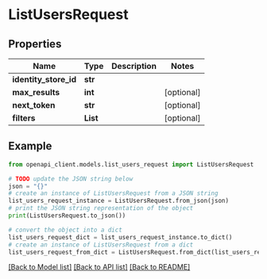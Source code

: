 # ListUsersRequest


## Properties

Name | Type | Description | Notes
------------ | ------------- | ------------- | -------------
**identity_store_id** | **str** |  | 
**max_results** | **int** |  | [optional] 
**next_token** | **str** |  | [optional] 
**filters** | **List** |  | [optional] 

## Example

```python
from openapi_client.models.list_users_request import ListUsersRequest

# TODO update the JSON string below
json = "{}"
# create an instance of ListUsersRequest from a JSON string
list_users_request_instance = ListUsersRequest.from_json(json)
# print the JSON string representation of the object
print(ListUsersRequest.to_json())

# convert the object into a dict
list_users_request_dict = list_users_request_instance.to_dict()
# create an instance of ListUsersRequest from a dict
list_users_request_from_dict = ListUsersRequest.from_dict(list_users_request_dict)
```
[[Back to Model list]](../README.md#documentation-for-models) [[Back to API list]](../README.md#documentation-for-api-endpoints) [[Back to README]](../README.md)


